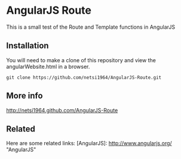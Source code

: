 AngularJS Route
===============

This is a small test of the Route and Template functions in AngularJS

## Installation ##

You will need to make a clone of this repository and view the angularWebsite.html in a browser.

    git clone https://github.com/netsi1964/AngularJS-Route.git

## More info ## 
http://netsi1964.github.com/AngularJS-Route    

## Related ##
Here are some related links:
[AngularJS]: http://www.angularjs.org/ "AngularJS"